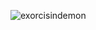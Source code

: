![exorcisindemon](https://github.com/exorcisindemon/exorcisindemon/assets/142449382/278e4d58-89fe-42f6-9971-449533e97f00)

